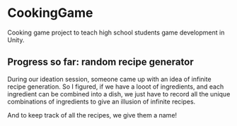 # CookingGame
 Cooking game project to teach high school students game development in Unity.
 
 ## Progress so far: random recipe generator
 
 During our ideation session, someone came up with an idea of infinite recipe generation. So I figured, if we have a looot of ingredients, and each ingredient can be combined into a dish, we just have to record all the unique combinations of ingredients to give an illusion of infinite recipes.
 
 And to keep track of all the recipes, we give them a name! 
